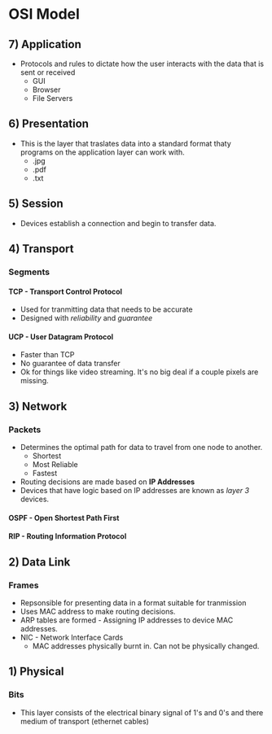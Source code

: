 # OSI Model

## 7) Application
* Protocols and rules to dictate how the user interacts with the data that is sent or received
    - GUI
    - Browser
    - File Servers

## 6) Presentation
* This is the layer that traslates data into a standard format thaty programs on the application layer can work with.
    - .jpg
    - .pdf
    - .txt

## 5) Session
* Devices establish a connection and begin to transfer data.

## 4) Transport
### Segments
#### TCP - Transport Control Protocol
* Used for tranmitting data that needs to be accurate
* Designed with *reliability* and *guarantee*

#### UCP - User Datagram Protocol
* Faster than TCP
* No guarantee of data transfer
* Ok for things like video streaming. It's no big deal if a couple pixels are missing.

## 3) Network
### Packets
* Determines the optimal path for data to travel from one node to another.
    - Shortest
    - Most Reliable
    - Fastest
* Routing decisions are made based on **IP Addresses**
* Devices that have logic based on IP addresses are known as *layer 3* devices.

#### OSPF - Open Shortest Path First
#### RIP - Routing Information Protocol

## 2) Data Link
### Frames
* Repsonsible for presenting data in a format suitable for tranmission
* Uses MAC address to make routing decisions.
* ARP tables are formed - Assigning IP addresses to device MAC addresses.
* NIC - Network Interface Cards
    -  MAC addresses physically burnt in. Can not be physically changed.

## 1) Physical
### Bits
* This layer consists of the electrical binary signal of 1's and 0's and there medium of transport (ethernet cables)
